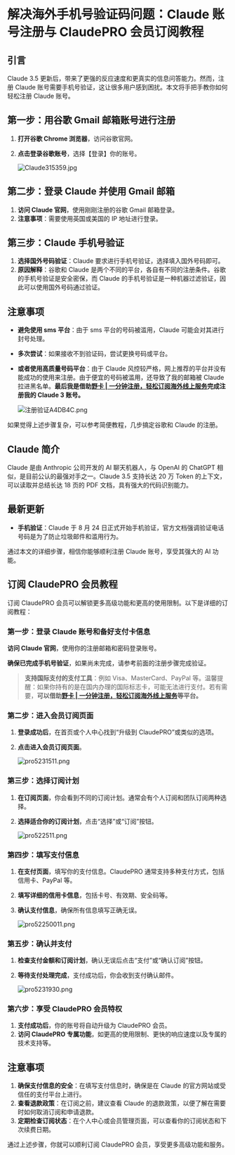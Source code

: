 # 解决海外手机号验证码问题：Claude 账号注册与 ClaudePRO 会员订阅教程

## 引言

Claude 3.5 更新后，带来了更强的反应速度和更真实的信息问答能力。然而，注册 Claude 账号需要手机号验证，这让很多用户感到困扰。本文将手把手教你如何轻松注册 Claude 账号。

## 第一步：用谷歌 Gmail 邮箱账号进行注册

1. **打开谷歌 Chrome 浏览器**，访问谷歌官网。
2. **点击登录谷歌账号**，选择【登录】你的账号。

   ![Claude315359.jpg](https://bbtdd.com/wp-content/uploads/img/34945077018.webp)

## 第二步：登录 Claude 并使用 Gmail 邮箱

1. **访问 Claude 官网**，使用刚刚注册的谷歌 Gmail 邮箱登录。
2. **注意事项**：需要使用英国或美国的 IP 地址进行登录。

## 第三步：Claude 手机号验证

1. **选择国外号码验证**：Claude 要求进行手机号验证，选择填入国外号码即可。
2. **原因解释**：谷歌和 Claude 是两个不同的平台，各自有不同的注册条件。谷歌的手机号验证是安全密保，而 Claude 的手机号验证是一种机器过滤验证，因此可以使用国外号码通过验证。

## 注意事项

- **避免使用 sms 平台**：由于 sms 平台的号码被滥用，Claude 可能会对其进行封号处理。
- **多次尝试**：如果接收不到验证码，尝试更换号码或平台。
- **或者使用高质量号码平台**：由于 Claude 风控较严格，网上推荐的平台并没有能成功的使用来注册。由于便宜的号码被滥用，还导致了我的邮箱被 Claude 拉进黑名单。**最后我是借助[野卡 | 一分钟注册，轻松订阅海外线上服务](https://bbtdd.com/yeka)完成注册我的 Claude 3 账号。**

  ![注册验证A4DB4C.png](https://bbtdd.com/wp-content/uploads/img/688089574122.webp)

如果觉得上述步骤复杂，可以参考简便教程，几步搞定谷歌和 Claude 的注册。

## Claude 简介

Claude 是由 Anthropic 公司开发的 AI 聊天机器人，与 OpenAI 的 ChatGPT 相似，是目前公认的最强对手之一。Claude 3.5 支持长达 20 万 Token 的上下文，可以读取并总结长达 18 页的 PDF 文档，具有强大的代码识别能力。

## 最新更新

- **手机验证**：Claude 于 8 月 24 日正式开始手机验证，官方文档强调验证电话号码是为了防止垃圾邮件和滥用行为。

通过本文的详细步骤，相信你能够顺利注册 Claude 账号，享受其强大的 AI 功能。

## 订阅 ClaudePRO 会员教程

订阅 ClaudePRO 会员可以解锁更多高级功能和更高的使用限制。以下是详细的订阅教程：

### 第一步：登录 Claude 账号和备好支付卡信息

**访问 Claude 官网**，使用你的注册邮箱和密码登录账号。

**确保已完成手机号验证**，如果尚未完成，请参考前面的注册步骤完成验证。

> **支持国际支付的支付工具**：例如 Visa、MasterCard、PayPal 等。温馨提醒：如果你持有的是在国内办理的国际标志卡，可能无法进行支付。若有需要，**可以借助[野卡 | 一分钟注册，轻松订阅海外线上服务](https://bbtdd.com/yeka)等平台。**

### 第二步：进入会员订阅页面

1. **登录成功后**，在首页或个人中心找到“升级到 ClaudePRO”或类似的选项。
2. **点击进入会员订阅页面**。

   ![pro5231511.png](https://bbtdd.com/wp-content/uploads/img/4234166261428345.webp)

### 第三步：选择订阅计划

1. **在订阅页面**，你会看到不同的订阅计划。通常会有个人订阅和团队订阅两种选择。
2. **选择适合你的订阅计划**，点击“选择”或“订阅”按钮。

   ![pro522511.png](https://bbtdd.com/wp-content/uploads/img/65231543.webp)

### 第四步：填写支付信息

1. **在支付页面**，填写你的支付信息。ClaudePRO 通常支持多种支付方式，包括信用卡、PayPal 等。
2. **填写详细的信用卡信息**，包括卡号、有效期、安全码等。
3. **确认支付信息**，确保所有信息填写正确无误。

   ![pro52250011.png](https://bbtdd.com/wp-content/uploads/img/871687792781960.webp)

### 第五步：确认并支付

1. **检查支付金额和订阅计划**，确认无误后点击“支付”或“确认订阅”按钮。
2. **等待支付处理完成**，支付成功后，你会收到支付确认邮件。

   ![pro5231930.png](https://bbtdd.com/wp-content/uploads/img/1830486511143.webp)

### 第六步：享受 ClaudePRO 会员特权

1. **支付成功后**，你的账号将自动升级为 ClaudePRO 会员。
2. **访问 ClaudePRO 专属功能**，如更高的使用限制、更快的响应速度以及专属的技术支持等。

## 注意事项

1. **确保支付信息的安全**：在填写支付信息时，确保是在 Claude 的官方网站或受信任的支付平台上进行。
2. **查看退款政策**：在订阅之前，建议查看 Claude 的退款政策，以便了解在需要时如何取消订阅和申请退款。
3. **定期检查订阅状态**：在个人中心或会员管理页面，可以查看你的订阅状态和下次续费日期。

通过上述步骤，你就可以顺利订阅 ClaudePRO 会员，享受更多高级功能和服务。